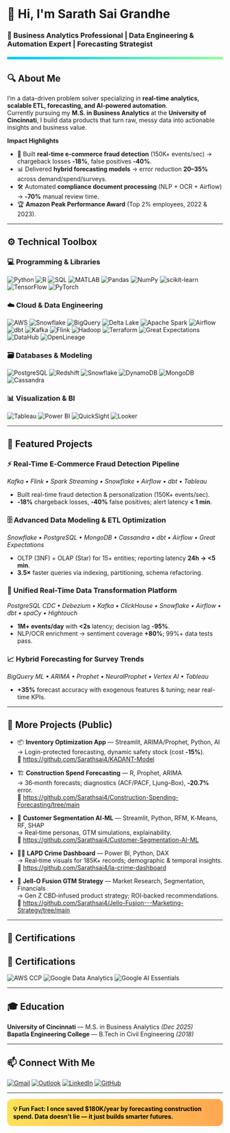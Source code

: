 # 👋 Hi, I'm **Sarath Sai Grandhe**
### 🎯 Business Analytics Professional | Data Engineering & Automation Expert | Forecasting Strategist  

<div style="height:6px;background:linear-gradient(to right,#00C9FF,#92FE9D);margin:20px 0;"></div>

## 🔍 About Me
I’m a data-driven problem solver specializing in **real-time analytics, scalable ETL, forecasting, and AI-powered automation**.  
Currently pursuing my **M.S. in Business Analytics** at the **University of Cincinnati**, I build data products that turn raw, messy data into actionable insights and business value.

**Impact Highlights**
- 🚀 Built **real-time e‑commerce fraud detection** (150K+ events/sec) → chargeback losses **‑18%**, false positives **‑40%**.
- 📊 Delivered **hybrid forecasting models** → error reduction **20–35%** across demand/spend/surveys.
- 🛠 Automated **compliance document processing** (NLP + OCR + Airflow) → **‑70%** manual review time.
- 🏆 **Amazon Peak Performance Award** (Top 2% employees, 2022 & 2023).

---

## ⚙️ Technical Toolbox

### 💻 Programming & Libraries  
![Python](https://img.shields.io/badge/-Python-3776AB?style=for-the-badge&logo=python&logoColor=white)
![R](https://img.shields.io/badge/-R-276DC3?style=for-the-badge&logo=r&logoColor=white)
![SQL](https://img.shields.io/badge/-SQL-4479A1?style=for-the-badge&logo=postgresql&logoColor=white)
![MATLAB](https://img.shields.io/badge/-MATLAB-0076A8?style=for-the-badge&logo=mathworks&logoColor=white)
![Pandas](https://img.shields.io/badge/-Pandas-150458?style=for-the-badge&logo=pandas)
![NumPy](https://img.shields.io/badge/-NumPy-013243?style=for-the-badge&logo=numpy)
![scikit-learn](https://img.shields.io/badge/-scikit--learn-F7931E?style=for-the-badge&logo=scikitlearn)
![TensorFlow](https://img.shields.io/badge/-TensorFlow-FF6F00?style=for-the-badge&logo=tensorflow)
![PyTorch](https://img.shields.io/badge/-PyTorch-EE4C2C?style=for-the-badge&logo=pytorch)

### ☁️ Cloud & Data Engineering  
![AWS](https://img.shields.io/badge/-AWS-FF9900?style=for-the-badge&logo=amazonaws&logoColor=white)
![Snowflake](https://img.shields.io/badge/-Snowflake-29B5E8?style=for-the-badge&logo=snowflake)
![BigQuery](https://img.shields.io/badge/-BigQuery-4285F4?style=for-the-badge&logo=googlecloud)
![Delta Lake](https://img.shields.io/badge/-Delta%20Lake-0A9EDC?style=for-the-badge&logo=databricks)
![Apache Spark](https://img.shields.io/badge/-Apache%20Spark-E25A1C?style=for-the-badge&logo=apachespark)
![Airflow](https://img.shields.io/badge/-Airflow-017CEE?style=for-the-badge&logo=apacheairflow)
![dbt](https://img.shields.io/badge/-dbt-FF694B?style=for-the-badge&logo=dbt)
![Kafka](https://img.shields.io/badge/-Apache%20Kafka-231F20?style=for-the-badge&logo=apachekafka)
![Flink](https://img.shields.io/badge/-Apache%20Flink-E6526F?style=for-the-badge&logo=apacheflink)
![Hadoop](https://img.shields.io/badge/-Hadoop-66CCFF?style=for-the-badge&logo=apachehadoop&logoColor=black)
![Terraform](https://img.shields.io/badge/-Terraform-623CE4?style=for-the-badge&logo=terraform)
![Great Expectations](https://img.shields.io/badge/-Great%20Expectations-0B1336?style=for-the-badge)
![DataHub](https://img.shields.io/badge/-DataHub-5B6CFF?style=for-the-badge)
![OpenLineage](https://img.shields.io/badge/-OpenLineage-0B5FFF?style=for-the-badge)

### 🗃 Databases & Modeling  
![PostgreSQL](https://img.shields.io/badge/-PostgreSQL-4169E1?style=for-the-badge&logo=postgresql&logoColor=white)
![Redshift](https://img.shields.io/badge/-Amazon%20Redshift-8C4FFF?style=for-the-badge&logo=amazonredshift&logoColor=white)
![Snowflake](https://img.shields.io/badge/-Snowflake-29B5E8?style=for-the-badge&logo=snowflake)
![DynamoDB](https://img.shields.io/badge/-DynamoDB-4053D6?style=for-the-badge&logo=amazondynamodb&logoColor=white)
![MongoDB](https://img.shields.io/badge/-MongoDB-47A248?style=for-the-badge&logo=mongodb&logoColor=white)
![Cassandra](https://img.shields.io/badge/-Cassandra-1287B1?style=for-the-badge&logo=apachecassandra&logoColor=white)

### 📊 Visualization & BI  
![Tableau](https://img.shields.io/badge/-Tableau-E97627?style=for-the-badge&logo=tableau&logoColor=white)
![Power BI](https://img.shields.io/badge/-Power%20BI-F2C811?style=for-the-badge&logo=powerbi&logoColor=black)
![QuickSight](https://img.shields.io/badge/-Amazon%20QuickSight-232F3E?style=for-the-badge&logo=amazonaws)
![Looker](https://img.shields.io/badge/-Looker-4285F4?style=for-the-badge&logo=looker)

---

## 📂 Featured Projects

### ⚡ Real-Time E‑Commerce Fraud Detection Pipeline
*Kafka • Flink • Spark Streaming • Snowflake • Airflow • dbt • Tableau*  
- Built real-time fraud detection & personalization (150K+ events/sec).  
- **‑18%** chargeback losses, **‑40%** false positives; alert latency **< 1 min**.  


### 🗄 Advanced Data Modeling & ETL Optimization
*Snowflake • PostgreSQL • MongoDB • Cassandra • dbt • Airflow • Great Expectations*  
- OLTP (3NF) + OLAP (Star) for 15+ entities; reporting latency **24h → <5 min**.  
- **3.5×** faster queries via indexing, partitioning, schema refactoring.  


### 🔄 Unified Real-Time Data Transformation Platform
*PostgreSQL CDC • Debezium • Kafka • ClickHouse • Snowflake • Airflow • dbt • spaCy • Hightouch*  
- **1M+ events/day** with **<2s** latency; decision lag **‑95%**.  
- NLP/OCR enrichment → sentiment coverage **+80%**; 99%+ data tests pass.  


### 📈 Hybrid Forecasting for Survey Trends
*BigQuery ML • ARIMA • Prophet • NeuralProphet • Vertex AI • Tableau*  
- **+35%** forecast accuracy with exogenous features & tuning; near real-time KPIs.  


---

## 🔎 More Projects (Public)
- 📦 **Inventory Optimization App** — Streamlit, ARIMA/Prophet, Python, AI  
  → Login-protected forecasting, dynamic safety stock (cost **‑15%**).  
  🔗 https://github.com/Sarathsai4/KADANT-Model

- 🏗 **Construction Spend Forecasting** — R, Prophet, ARIMA  
  → 36‑month forecasts; diagnostics (ACF/PACF, Ljung–Box), **‑20.7%** error.  
  🔗 https://github.com/Sarathsai4/Construction-Spending-Forecasting/tree/main

- 🤖 **Customer Segmentation AI‑ML** — Streamlit, Python, RFM, K‑Means, RF, SHAP  
  → Real‑time personas, GTM simulations, explainability.  
  🔗 https://github.com/Sarathsai4/Customer-Segmentation-AI-ML

- 🕵️‍♂️ **LAPD Crime Dashboard** — Power BI, Python, DAX  
  → Real‑time visuals for 185K+ records; demographic & temporal insights.  
  🔗 https://github.com/Sarathsai4/la-crime-dashboard

- 🍮 **Jell‑O Fusion GTM Strategy** — Market Research, Segmentation, Financials  
  → Gen Z CBD‑infused product strategy; ROI‑backed recommendations.  
  🔗 https://github.com/Sarathsai4/Jello-Fusion---Marketing-Strategy/tree/main

---

## 🏅 Certifications
## 🏅 Certifications
![AWS CCP](https://img.shields.io/badge/AWS%20Cloud%20Practitioner-FF9900?style=for-the-badge&logo=amazonaws&logoColor=white)
![Google Data Analytics](https://img.shields.io/badge/Google%20Professional%20Data%20Analytics-4285F4?style=for-the-badge&logo=googlecloud&logoColor=white)
![Google AI Essentials](https://img.shields.io/badge/Google%20AI%20Essentials-34A853?style=for-the-badge&logo=google&logoColor=white)


---

## 🎓 Education
**University of Cincinnati** — M.S. in Business Analytics *(Dec 2025)*  
**Bapatla Engineering College** — B.Tech in Civil Engineering *(2018)*

---

## 📫 Connect With Me
[![Gmail](https://img.shields.io/badge/-Personal%20Email-D14836?style=flat-square&logo=gmail&logoColor=white)](mailto:sarathsai41195@gmail.com)
[![Outlook](https://img.shields.io/badge/-UC%20Email-0078D4?style=flat-square&logo=microsoftoutlook&logoColor=white)](mailto:grandhss@mail.uc.edu)
[![LinkedIn](https://img.shields.io/badge/-LinkedIn-0077B5?style=flat-square&logo=linkedin&logoColor=white)](https://linkedin.com/in/sujithgrandhe)
[![GitHub](https://img.shields.io/badge/-GitHub-121011?style=flat-square&logo=github&logoColor=white)](https://github.com/Sarathsai4)

---

<div style="padding:14px;border-radius:12px;background:linear-gradient(to right,#ffe259,#ffa751);color:black;font-weight:bold;">
💡 Fun Fact: I once saved $180K/year by forecasting construction spend. Data doesn’t lie — it just builds smarter futures.
</div>
